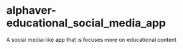 # alphaver-educational_social_media_app
A social media-like app that is focuses more on educational content
